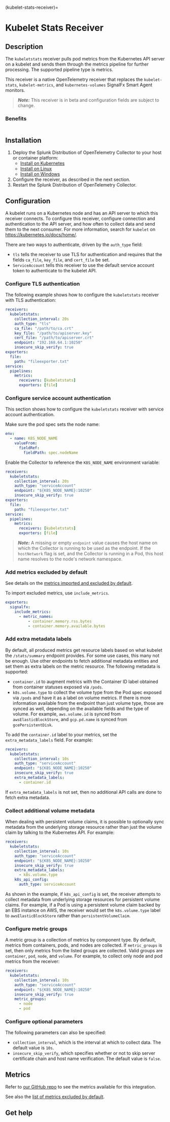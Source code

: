(kubelet-stats-receiver)=

# Kubelet Stats Receiver

<meta name="Description" content="Use this Splunk Observability Cloud integration for the kubelet-stats receiver. See benefits, install, configuration, and metrics">

## Description

The `kubeletstats` receiver pulls pod metrics from the Kubernetes API server on a kubelet and sends them through the metrics pipeline for further processing. The supported pipeline type is metrics.

This receiver is a native OpenTelemetry receiver that replaces the `kubelet-stats`, `kubelet-metrics`, and `kubernetes-volumes` SignalFx Smart Agent monitors.

> _**Note:**_ This receiver is in beta and configuration fields are subject to change.

### Benefits

```{include} /_includes/benefits.md
```

## Installation

1. Deploy the Splunk Distribution of OpenTelemetry Collector to your host or container platform:
   - <a href="https://docs.splunk.com/Observability/gdi/opentelemetry/install-k8s.html" target="_blank">Install on Kubernetes</a>
   - <a href="https://docs.splunk.com/Observability/gdi/opentelemetry/install-linux.html" target="_blank">Install on Linux</a>
   - <a href="https://docs.splunk.com/Observability/gdi/opentelemetry/install-windows.html" target="_blank">Install on Windows</a>
2. Configure the receiver, as described in the next section.
3. Restart the Splunk Distribution of OpenTelemetry Collector.

## Configuration

A kubelet runs on a Kubernetes node and has an API server to which this receiver connects. To configure this receiver, configure connection and authentication to the API server, and how often to collect data and send them to the next consumer. For more information, search for `kubelet` on <a href="https://kubernetes.io/docs/home/" target="_blank">https://kubernetes.io/docs/home/</a>.

There are two ways to authenticate, driven by the `auth_type` field:

- `tls` tells the receiver to use TLS for authentication and requires that the fields `ca_file`, `key_file`, and `cert_file` be set.
- `ServiceAccount` tells this receiver to use the default service account token to authenticate to the kubelet API.

### Configure TLS authentication

The following example shows how to configure the `kubeletstats` receiver with TLS authentication:

```yaml
receivers:
  kubeletstats:
    collection_interval: 20s
    auth_type: "tls"
    ca_file: "/path/to/ca.crt"
    key_file: "/path/to/apiserver.key"
    cert_file: "/path/to/apiserver.crt"
    endpoint: "192.168.64.1:10250"
    insecure_skip_verify: true
exporters:
  file:
    path: "fileexporter.txt"
service:
  pipelines:
    metrics:
      receivers: [kubeletstats]
      exporters: [file]
```

### Configure service account authentication

This section shows how to configure the `kubeletstats` receiver with service account authentication.

Make sure the pod spec sets the node name:

```yaml
env:
  - name: K8S_NODE_NAME
    valueFrom:
      fieldRef:
        fieldPath: spec.nodeName
```

Enable the Collector to reference the `K8S_NODE_NAME` environment variable:

```yaml
receivers:
  kubeletstats:
    collection_interval: 20s
    auth_type: "serviceAccount"
    endpoint: "${K8S_NODE_NAME}:10250"
    insecure_skip_verify: true
exporters:
  file:
    path: "fileexporter.txt"
service:
  pipelines:
    metrics:
      receivers: [kubeletstats]
      exporters: [file]
```

> **_Note:_** A missing or empty `endpoint` value causes the host name on which the Collector is running to be used as the endpoint. If the `hostNetwork` flag is set, and the Collector is running in a Pod, this host name resolves to the node's network namespace.

### Add metrics excluded by default

See details on the [metrics imported and excluded by default](#metrics).

To import excluded metrics, use `include_metrics`.

```yaml
exporters:
  signalfx:
    include_metrics:
      - metric_names:
          - container.memory.rss.bytes
          - container.memory.available.bytes  
```

### Add extra metadata labels

By default, all produced metrics get resource labels based on what kubelet the `/stats/summary` endpoint provides. For some use cases, this many not be enough. Use other endpoints to fetch additional metadata entities and set them as extra labels on the metric resource. The following metadata is supported:

- `container.id` to augment metrics with the Container ID label obtained from container statuses exposed via `/pods`.
- `k8s.volume.type` to collect the volume type from the Pod spec exposed via `/pods` and have it as a label on volume metrics. If there is more information available from the endpoint than just volume type, those are synced as well, depending on the available fields and the type of volume. For example, `aws.volume.id` is synced from `awsElasticBlockStore`, and `gcp.pd.name` is synced from `gcePersistentDisk`.

To add the `container.id` label to your metrics, set the `extra_metadata_labels` field. For example:

```yaml
receivers:
  kubeletstats:
    collection_interval: 10s
    auth_type: "serviceAccount"
    endpoint: "${K8S_NODE_NAME}:10250"
    insecure_skip_verify: true
    extra_metadata_labels:
      - container.id
```

If `extra_metadata_labels` is not set, then no additional API calls are done to fetch extra metadata.

### Collect additional volume metadata

When dealing with persistent volume claims, it is possible to optionally sync metadata from the underlying storage resource rather than just the volume claim by talking to the Kubernetes API. For example:

```yaml
receivers:
  kubeletstats:
    collection_interval: 10s
    auth_type: "serviceAccount"
    endpoint: "${K8S_NODE_NAME}:10250"
    insecure_skip_verify: true
    extra_metadata_labels:
      - k8s.volume.type
    k8s_api_config:
      auth_type: serviceAccount
```

As shown in the example, if `k8s_api_config` is set, the receiver attempts to collect metadata from underlying storage resources for persistent volume claims. For example, if a Pod is using a persistent volume claim backed by an EBS instance on AWS, the receiver would set the `k8s.volume.type` label to `awsElasticBlockStore` rather than `persistentVolumeClaim`.

### Configure metric groups

A metric group is a collection of metrics by component type. By default, metrics from containers, pods, and nodes are collected. If `metric_groups` is set, then only metrics from the listed groups are collected. Valid groups are `container`, `pod`, `node`, and `volume`. For example, to collect only node and pod metrics from the receiver:

```yaml
receivers:
  kubeletstats:
    collection_interval: 10s
    auth_type: "serviceAccount"
    endpoint: "${K8S_NODE_NAME}:10250"
    insecure_skip_verify: true
    metric_groups:
      - node
      - pod
```

### Configure optional parameters

The following parameters can also be specified:

- `collection_interval`, which is the interval at which to collect data. The default value is `10s`.
- `insecure_skip_verify`, which specifies whether or not to skip server certificate chain and host name verification. The default value is `false`.


## Metrics

Refer to [our GitHub repo](https://github.com/open-telemetry/opentelemetry-collector-contrib/blob/main/receiver/kubeletstatsreceiver/documentation.md) to see the metrics available for this integration.

See also the [list of metrics excluded by default](https://github.com/open-telemetry/opentelemetry-collector-contrib/blob/main/exporter/signalfxexporter/internal/translation/default_metrics.go).

## Get help

```{include} /_includes/troubleshooting.md
```
